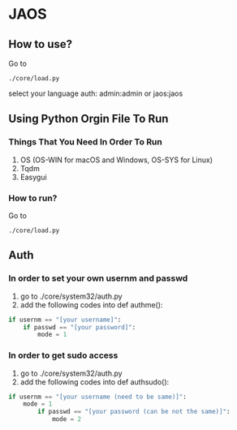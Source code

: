 # JAOS
## How to use?
Go to
```
./core/load.py
```
select your language
auth:
admin:admin
or
jaos:jaos
## Using Python Orgin File To Run
### Things That You Need In Order To Run
1. OS (OS-WIN for macOS and Windows, OS-SYS for Linux)
2. Tqdm
3. Easygui
### How to run?
Go to
```
./core/load.py
```
## Auth
### In order to set your own usernm and passwd
1. go to ./core/system32/auth.py
2. add the following codes into def authme():
```python
if usernm == "[your username]":
    if passwd == "[your password]":
        mode = 1
```

### In order to get sudo access
1. go to ./core/system32/auth.py
2. add the following codes into def authsudo():
```python
if usernm == "[your username (need to be same)]":
    mode = 1
        if passwd == "[your password (can be not the same)]":
            mode = 2
```
